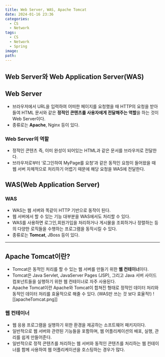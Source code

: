 ```yaml
---
title: Web Server, WAS, Apache Tomcat
date: 2024-01-16 23:36
categories:
  - CS
  - Network
tags:
  - CS
  - Network
  - Spring
image: 
path:
---
```


## Web Server와 Web Application Server(WAS)

## Web Server
+ 브라우저에서 URL을 입력하여 어떠한 페이지를 요청했을 때 HTTP의 요청을 받아들여 HTML 문서와 같은 **정적인 콘텐츠를 사용자에게 전달해주는 역할**을 하는 것이 Web Server이다.
+ 종류로는 **Apache**, Nginx 등이 있다.

### Web Server의 역할
+ 정적인 콘텐츠 즉, 이미 완성이 되어있는 HTML과 같은 문서를 브라우저로 전달한다.
+ 브라우저로부터 ‘로그인하여 MyPage를 요청’과 같은 동적인 요청이 들어왔을 때 웹 서버 자체적으로 처리하기 어렵기 때문에 해당 요청을 WAS에 전달한다.

## WAS(Web Application Server)
### WAS
+ WAS는 웹 서버와 똑같이 HTTP 기반으로 동작이 된다.
+ 웹 서버에서 할 수 있는 기능 대부분을 WAS에서도 처리할 수 있다.
+ WAS를 사용하면 로그인,회원가입을 처리하거나 게시물을 조회하거나 정렬하는 등의 다양한 로직들을 수행하는 프로그램을 동작시킬 수 있다.
+ 종류로는 **Tomcat**, JBoss 등이 있다.

---

## Apache Tomcat이란?
+ Tomcat은 동적인 처리를 할 수 있는 웹 서버를 만들기 위한 **웹 컨테이너**이다.
+ Tomcat은 Java Servlet, JavaServer Pages (JSP), 그리고 Java 서버 사이드 컴포넌트들을 실행하기 위한 웹 컨테이너로 자주 사용된다.
+ Apache Tomcat이란 Apache와 Tomcat이 합쳐진 형태로 정적인 데이터 처리와 동적인 데이터 처리를 효율적으로 해줄 수 있다. (WAS만 쓰는 것 보다 효율적!)
![[apacheTomcat.png]]

### 웹 컨테이너
+ 웹 응용 프로그램을 실행하기 위한 환경을 제공하는 소프트웨어 패키지이다. 
+ 일반적으로 웹 서버와 관련된 기능들을 포함하며, 웹 어플리케이션의 배포, 실행, 관리를 쉽게 만들어준다.
+ 일반적으로 정적 콘텐츠를 처리하는 웹 서버와 동적인 콘텐츠를 처리하는 웹 컨테이너를 함께 사용하여 웹 어플리케이션을 호스팅하는 경우가 많다.